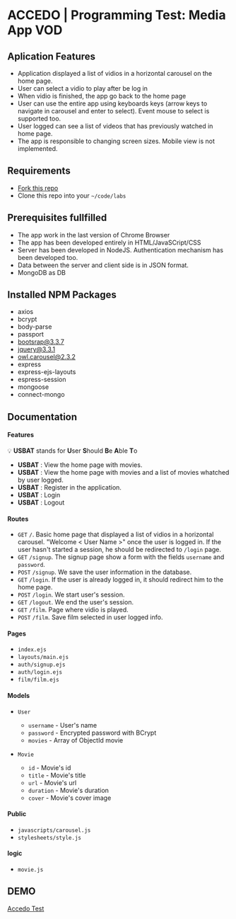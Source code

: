 # ACCEDO | Programming Test: Media App VOD

## Aplication Features

- Application displayed a list of vidios in a horizontal carousel on the home page.
- User can select a vidio to play after be log in
- When vidio is finished, the app go back to the home page
- User can use the entire app using keyboards keys (arrow keys to navigate in carousel and enter to select). Event mouse to select is supported too.
- User logged can see a list of videos that has previously watched in home page.
- The app is responsible to changing screen sizes. Mobile view is not implemented.

## Requirements

- [Fork this repo](https://guides.github.com/activities/forking/)
- Clone this repo into your `~/code/labs`

## Prerequisites fullfilled

- The app work in the last version of Chrome Browser
- The app has been developed entirely in HTML/JavaSCript/CSS
- Server has been developed in NodeJS. Authentication mechanism has been developed too.
- Data between the server and client side is in JSON format.
- MongoDB as DB

## Installed NPM Packages 
- axios
- bcrypt
- body-parse
- passport
- bootsrap@3.3.7
- jquery@3.3.1
- owl.carousel@2.3.2
- express
- express-ejs-layouts
- espress-session
- mongoose
- connect-mongo

## Documentation

#### Features
<!-- :::info -->
:bulb: **USBAT** stands for **U**ser **S**hould **B**e **A**ble **T**o
<!-- ::: -->

- **USBAT** : View the home page with movies.
- **USBAT** : View the home page with movies and a list of movies whatched by user logged.
- **USBAT** : Register in the application.
- **USBAT** : Login  
- **USBAT** : Logout

#### Routes
- `GET` `/`. Basic home page that displayed a list of vidios in a horizontal carousel. "Welcome < User Name >" once the user is logged in. If the user hasn't started a session, he should be redirected to `/login` page.
- `GET` `/signup`. The signup page show a form with the fields `username` and `password`.
- `POST` `/signup`. We save the user information in the database.
- `GET` `/login`. If the user is already logged in, it should redirect him to the home page.
- `POST` `/login`. We start user's session.
- `GET` `/logout`. We end the user's session.
- `GET` `/film`. Page where vidio is played.
- `POST` `/film`. Save film selected in user logged info.

#### Pages
- `index.ejs`
- `layouts/main.ejs`
- `auth/signup.ejs`
- `auth/login.ejs`
- `film/film.ejs`

#### Models
- `User`
  - `username` - User's name
  - `password` - Encrypted password with BCrypt
  - `movies` - Array of ObjectId movie
  
- `Movie`
  - `id` - Movie's id
  - `title` - Movie's title
  - `url` - Movie's url
  - `duration` - Movie's duration
  - `cover` - Movie's cover image
  
#### Public
- `javascripts/carousel.js`
- `stylesheets/style.js`

#### logic
- `movie.js`


## DEMO

[Accedo Test](http://accedorieser.herokuapp.com/)



